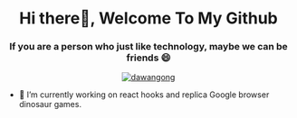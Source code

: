 <h1 align="center">Hi there👋, Welcome To My Github</h1> 
<h3 align="center"> If you are a person who just like technology, maybe we can be friends 😄 </h3>

<p align="center"> <a href="https://github.com/dawangong"><img src="https://github-profile-trophy.vercel.app/?username=dawangong" alt="dawangong" /></a> </p>

- 🔭 I’m currently working on react hooks and replica Google browser dinosaur games.

<!--
**dawangong/dawangong** is a ✨ _special_ ✨ repository because its `README.md` (this file) appears on your GitHub profile.

Here are some ideas to get you started:

- 🔭 I’m currently working on ...
- 🌱 I’m currently learning ...
- 👯 I’m looking to collaborate on ...
- 🤔 I’m looking for help with ...
- 💬 Ask me about ...
- 📫 How to reach me: ...
- 😄 Pronouns: ...
- ⚡ Fun fact: ...
-->
